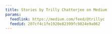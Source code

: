 ```yaml
---
title: Stories by Trilly Chatterjee on Medium
params:
  feedlink: https://medium.com/feed/@trillyc
  feedid: 207cf4c1fe1920e82399fc9824e9a062
---
```

